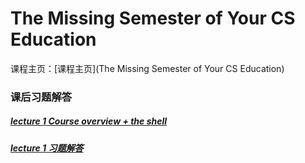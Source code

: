# The Missing Semester of Your CS Education

课程主页：[课程主页](The Missing Semester of Your CS Education)

### 课后习题解答

##### [lecture 1 Course overview + the shell](https://missing.csail.mit.edu/2020/course-shell/)

##### [lecture 1 习题解答](lecture1/readme)
